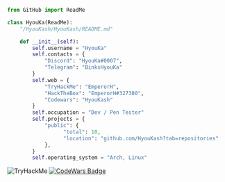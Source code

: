```py
from GitHub import ReadMe

class HyouKa(ReadMe):
    "/HyouKash/HyouKash/README.md"

    def __init__(self):
        self.username = "HyouKa"
        self.contacts = {
            "Discord": "HyouKa#0007",
            "Telegram": "BinksHyouKa"    
        }
        self.web = {
            "TryHackMe": "EmperorH",
            "HackTheBox": "EmperorH#327380",
            "Codewars": "HyouKash"
        }
        self.occupation = "Dev / Pen Tester"
        self.projects = {
            "public": {
                  "total": 10,
                  "location": "github.com/HyouKash?tab=repositories"
            },
        }
        self.operating_system = "Arch, Linux"
```
<img src="https://tryhackme-badges.s3.amazonaws.com/EmperorH.png" alt="TryHackMe"> [![CodeWars Badge](https://www.codewars.com/users/HyouKash/badges/large)](https://www.codewars.com/users/HyouKash)
